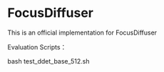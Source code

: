 # FocusDiffuser
This is an official implementation for FocusDiffuser

Evaluation Scripts：

bash test_ddet_base_512.sh
